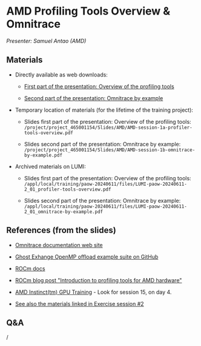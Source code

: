 # AMD Profiling Tools Overview & Omnitrace

*Presenter: Samuel Antao (AMD)*

## Materials

-   Directly available as web downloads:

    -   [First part of the presentation: Overview of the profiling tools](https://462000265.lumidata.eu/paow-20240611/files/LUMI-paow-20240611-2_01_profiler-tools-overview.pdf)

    -   [Second part of the presentation: Omnitrace by example](https://462000265.lumidata.eu/paow-20240611/files/LUMI-paow-20240611-2_01_omnitrace-by-example.pdf)

-   Temporary location of materials (for the lifetime of the training project):

    -   Slides first part of the presentation: Overview of the profiling tools: `/project/project_465001154/Slides/AMD/AMD-session-1a-profiler-tools-overview.pdf`

    -   Slides second part of the presentation: Omnitrace by example: `/project/project_465001154/Slides/AMD/AMD-session-1b-omnitrace-by-example.pdf`

-   Archived materials on LUMI:

    -   Slides first part of the presentation: Overview of the profiling tools: `/appl/local/training/paow-20240611/files/LUMI-paow-20240611-2_01_profiler-tools-overview.pdf`

    -   Slides second part of the presentation: Omnitrace by example: `/appl/local/training/paow-20240611/files/LUMI-paow-20240611-2_01_omnitrace-by-example.pdf`


## References (from the slides)

-   [Omnitrace documentation web site](https://rocm.github.io/omnitrace/index.html)

-   [Ghost Exhange OpenMP offload example suite on GitHub](https://github.com/amd/HPCTrainingExamples/tree/main/MPI-examples/GhostExchange/GhostExchange_ArrayAssign)

-   [ROCm docs](https://rocm.docs.amd.com/en/latest/)

-   [ROCm blog post "Introduction to profiling tools for AMD hardware"](https://rocm.blogs.amd.com/software-tools-optimization/profilers/README.html)

-   [AMD Instinct(tm) GPU Training](https://fs.hlrs.de/projects/par/events/2024/GPU-AMD/) - 
    Look for session 15, on day 4.

-   [See also the materials linked in Exercise session #2](ME_2_01_AMD_tools_1.md)


## Q&A

/
